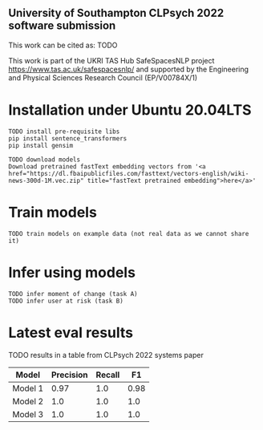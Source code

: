 ## University of Southampton CLPsych 2022 software submission

This work can be cited as:
TODO

This work is part of the UKRI TAS Hub SafeSpacesNLP project https://www.tas.ac.uk/safespacesnlp/ and supported by the Engineering and Physical Sciences Research Council (EP/V00784X/1)

# Installation under Ubuntu 20.04LTS

```
TODO install pre-requisite libs
pip install sentence_transformers
pip install gensim

TODO download models
Download pretrained fastText embedding vectors from '<a href="https://dl.fbaipublicfiles.com/fasttext/vectors-english/wiki-news-300d-1M.vec.zip" title="fastText pretrained embedding">here</a>'
```

# Train models

```
TODO train models on example data (not real data as we cannot share it)
```

# Infer using models

```
TODO infer moment of change (task A)
TODO infer user at risk (task B)
```

# Latest eval results

TODO results in a table from CLPsych 2022 systems paper

| Model | Precision | Recall | F1 |
| ----- | --------- | ------ | -- |
| Model 1 | 0.97 | 1.0 | 0.98 |
| Model 2 | 1.0 | 1.0 | 1.0 |
| Model 3 | 1.0 | 1.0 | 1.0 |

